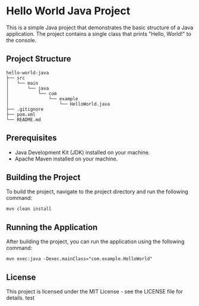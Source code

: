 # Hello World Java Project

This is a simple Java project that demonstrates the basic structure of a Java application. The project contains a single class that prints "Hello, World!" to the console.

## Project Structure

```
hello-world-java
├── src
│   └── main
│       └── java
│           └── com
│               └── example
│                   └── HelloWorld.java
├── .gitignore
├── pom.xml
└── README.md
```

## Prerequisites

- Java Development Kit (JDK) installed on your machine.
- Apache Maven installed on your machine.

## Building the Project

To build the project, navigate to the project directory and run the following command:

```
mvn clean install
```

## Running the Application

After building the project, you can run the application using the following command:

```
mvn exec:java -Dexec.mainClass="com.example.HelloWorld"
```

## License

This project is licensed under the MIT License - see the LICENSE file for details.
test
